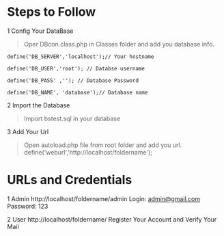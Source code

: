 # Steps to Follow

1 Config Your DataBase
  > Oper DBcon.class.php in Classes folder and add you database info.
  
    define('DB_SERVER','localhost');// Your hostname
    
    define('DB_USER','root'); // Databse username
    
    define('DB_PASS' ,''); // Database Password
    
    define('DB_NAME', 'database');// Database name
 

2 Import the Database
  > Import bstest.sql in your database
  

3 Add Your Url
  > Open autoload.php file from root folder and add you url.
    define('weburl','http://localhost/foldername');


# URLs and Credentials
1 Admin
  http://localhost/foldername/admin
  Login: admin@gmail.com
  Password: 123


2 User
  http://localhost/foldername/
  Register Your Account and
  Verify Your Mail
